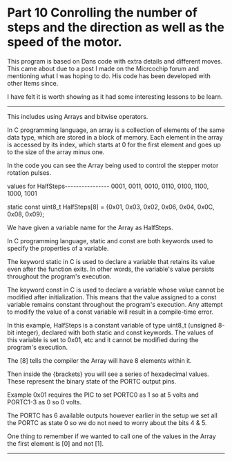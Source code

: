 # Part 10 Conrolling the number of steps and the  direction as well as the speed of the motor.

This program is based on Dans code with extra details and different moves. This came about due to a post I made on the Micrcochip forum and mentioning what I was hoping to do. His code has been developed with other Items since.

I have felt it is worth showing as it had some interesting lessons to be learn.

----------------------------------------------------------------------------------------------------------------------------------------------------------

This includes using Arrays and bitwise operators.

In C programming language, an array is a collection of elements of the same data type, which are stored in a block of memory. Each element in the array is accessed by its index, which starts at 0 for the first element and goes up to the size of the array minus one.

In the code you can see the Array being used to control the stepper motor rotation pulses.

values for HalfSteps---------------- 0001, 0011, 0010, 0110, 0100, 1100, 1000, 1001 

static const uint8_t HalfSteps[8] = {0x01, 0x03, 0x02, 0x06, 0x04, 0x0C, 0x08, 0x09};

We have given a variable name for the Array as HalfSteps.

In C programming language, static and const are both keywords used to specify the properties of a variable.

The keyword static in C is used to declare a variable that retains its value even after the function exits. In other words, the variable's value persists throughout the program's execution.

The keyword const in C is used to declare a variable whose value cannot be modified after initialization. This means that the value assigned to a const variable remains constant throughout the program's execution. Any attempt to modify the value of a const variable will result in a compile-time error.

In this example, HalfSteps is a constant variable of type uint8_t (unsigned 8-bit integer), declared with both static and const keywords. The values of this variable is set to 0x01, etc and it cannot be modified during the program's execution.

The [8] tells the compiler the Array will have 8 elements within it.

Then inside the {brackets} you will see a series of hexadecimal values. These represent the binary state of the PORTC output pins.

Example 0x01 requires the PIC to set PORTC0 as 1 so at 5 volts and PORTC1-3 as 0 so 0 volts.

The PORTC has 6 available outputs however earlier in the setup we set all the PORTC as state 0 so we do not need to worry about the bits 4 & 5.

One thing to remember if we wanted to call one of the values in the Array the first element is [0] and not [1].

------------------------------------------------------------------------------------------------------------------
